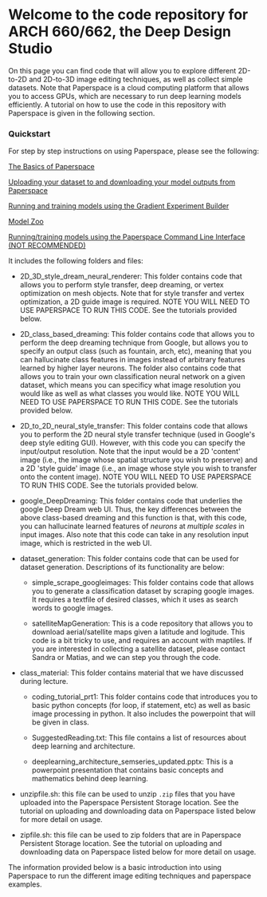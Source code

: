# Welcome to the code repository for ARCH 660/662, the Deep Design Studio
On this page you can find code that will allow you to explore different 2D-to-2D and 2D-to-3D image editing techniques, as well as collect simple datasets. Note that Paperspace is a cloud computing platform that allows you to access GPUs, which are necessary to run deep learning models efficiently. A tutorial on how to use the code in this repository with Paperspace is given in the following section.

### Quickstart
For step by step instructions on using Paperspace, please see the following:

[The Basics of Paperspace](paperspace_tutorials/Paperspace_basics.md)

[Uploading your dataset to and downloading your model outputs from Paperspace](paperspace_tutorials/Paperspace_uploadingdata.md)

[Running and training models using the Gradient Experiment Builder](paperspace_tutorials/Paperspace_usingExpBuilder.md)

[Model Zoo](paperspace_tutorials/model_zoo.md)

[Running/training models using the Paperspace Command Line Interface (NOT RECOMMENDED)](paperspace_tutorials/Paperspace_usingtheCLI.md)



It includes the following folders and files:

+ 2D_3D_style_dream_neural_renderer:
This folder contains code that allows you to perform style transfer, deep dreaming, or vertex optimization on mesh objects. Note that for style transfer and vertex optimization, a 2D guide image is required. NOTE YOU WILL NEED TO USE PAPERSPACE TO RUN THIS CODE. See the tutorials provided below.

+ 2D_class_based_dreaming:
This folder contains code that allows you to perform the deep dreaming technique from Google, but allows you to specify an output class (such as fountain, arch, etc), meaning that you can hallucinate class features in images instead of arbitrary features learned by higher layer neurons. The folder also contains code that allows you to train your own classification neural network on a given dataset, which means you can specificy what image resolution you would like as well as what classes you would like. NOTE YOU WILL NEED TO USE PAPERSPACE TO RUN THIS CODE. See the tutorials provided below.

+ 2D_to_2D_neural_style_transfer:
This folder contains code that allows you to perform the 2D neural style transfer technique (used in Google's deep style editing GUI). However, with this code you can specify the input/output resolution. Note that the input would be a 2D 'content' image (i.e., the image whose spatial structure you wish to preserve) and a 2D 'style guide' image (i.e., an image whose style you wish to transfer onto the content image). NOTE YOU WILL NEED TO USE PAPERSPACE TO RUN THIS CODE. See the tutorials provided below.

+ google_DeepDreaming:
This folder contains code that underlies the google Deep Dream web UI. Thus, the key differences between the above class-based dreaming and this function is that, with this code, you can hallucinate learned features of *neurons* at *multiple scales* in input images. Also note that this code can take in any resolution input image, which is restricted in the web UI.

+ dataset_generation: 
This folder contains code that can be used for dataset generation. Descriptions of its functionality are below:

  + simple_scrape_googleimages:
  This folder contains code that allows you to generate a classification dataset by scraping google images. It requires a     textfile of desired classes, which it uses as search words to google images. 

  + satelliteMapGeneration:
  This is a code repository that allows you to download aerial/satellite maps given a latitude and logitude. This code is a bit tricky to use, and requires an account with maptiles. If you are interested in collecting a satellite dataset, please contact Sandra or Matias, and we can step you through the code. 

+ class_material:
This folder contains material that we have discussed during lecture.
  + coding_tutorial_prt1:
  This folder contains code that introduces you to basic python concepts (for loop, if statement, etc) as well as basic image processing in python. It also includes the powerpoint that will be given in class. 

  + SuggestedReading.txt:
  This file contains a list of resources about deep learning and architecture. 
  
  + deeplearning_architecture_semseries_updated.pptx:
  This is a powerpoint presentation that contains basic concepts and mathematics behind deep learning.

+ unzipfile.sh: this file can be used to unzip `.zip` files that you have uploaded into the Paperspace Persistent Storage location. See the tutorial on uploading and downloading data on Paperspace listed below for more detail on usage.

+ zipfile.sh: this file can be used to zip folders that are in Paperspace Persistent Storage location. See the tutorial on uploading and downloading data on Paperspace listed below for more detail on usage.

The information provided below is a basic introduction into using Paperspace to run the different image editing techniques and paperspace examples. 



